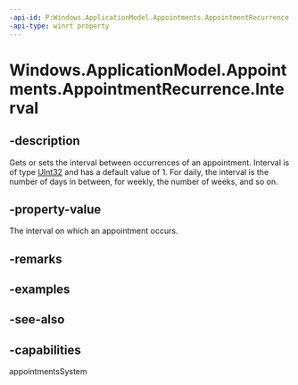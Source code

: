 ```yaml
---
-api-id: P:Windows.ApplicationModel.Appointments.AppointmentRecurrence.Interval
-api-type: winrt property
---
```


<!-- Property syntax
public uint Interval { get;  set; }
-->

# Windows.ApplicationModel.Appointments.AppointmentRecurrence.Interval

## -description
Gets or sets the interval between occurrences of an appointment. Interval is of type [UInt32](https://msdn.microsoft.com/library/system.uint32.aspx) and has a default value of 1. For daily, the interval is the number of days in between, for weekly, the number of weeks, and so on.

## -property-value
The interval on which an appointment occurs.

## -remarks

## -examples

## -see-also

## -capabilities
appointmentsSystem
